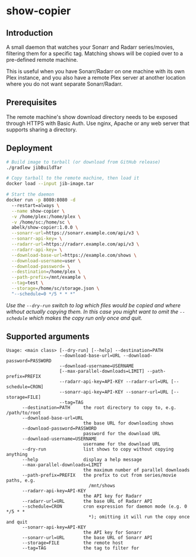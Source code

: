 # show-copier

## Introduction
A small daemon that watches your Sonarr and Radarr series/movies,
filtering them for a specific tag. Matching shows will be
copied over to a pre-defined remote machine.

This is useful when you have Sonarr/Radarr on one machine with its
own Plex instance, and you also have a remote Plex server at another
location where you do not want separate Sonarr/Radarr.

## Prerequisites
The remote machine's show download directory needs to be exposed through HTTPS with
Basic Auth. Use nginx, Apache or any web server that supports sharing a directory.

## Deployment
```sh
# Build image to tarball (or download from GitHub release)
./gradlew jibBuildTar

# Copy tarball to the remote machine, then load it
docker load --input jib-image.tar

# Start the daemon
docker run -p 8080:8080 -d
  --restart=always \
  --name show-copier \
  -v /home/plex:/home/plex \
  -v /home/sc:/home/sc \
  abelk/show-copier:1.0.0 \
  --sonarr-url=https://sonarr.example.com/api/v3 \
  --sonarr-api-key= \
  --radarr-url=https://radarr.example.com/api/v3 \
  --radarr-api-key= \
  --download-base-url=https://example.com/shows \
  --download-username=user \
  --download-password= \
  --destination=/home/plex \
  --path-prefix=/mnt/example \
  --tag=test \
  --storage=/home/sc/storage.json \
  "--schedule=0 */5 * * *"
```

_Use the `--dry-run` switch to log which files would be copied and where without actually copying them. In this case
you might want to omit the `--schedule` which makes the copy run only once and quit._

## Supported arguments
```
Usage: <main class> [--dry-run] [--help] --destination=PATH
                    --download-base-url=URL --download-password=PASSWORD
                    --download-username=USERNAME
                    [--max-parallel-downloads=LIMIT] --path-prefix=PREFIX
                    --radarr-api-key=API-KEY --radarr-url=URL [--schedule=CRON]
                    --sonarr-api-key=API-KEY --sonarr-url=URL [--storage=FILE]
                    --tag=TAG
      --destination=PATH     the root directory to copy to, e.g. /path/to/root
      --download-base-url=URL
                             the base URL for downloading shows
      --download-password=PASSWORD
                             password for the download URL
      --download-username=USERNAME
                             username for the download URL
      --dry-run              list shows to copy without copying anything
      --help                 display a help message
      --max-parallel-downloads=LIMIT
                             the maximum number of parallel downloads
      --path-prefix=PREFIX   the prefix to cut from series/movie paths, e.g.
                               /mnt/shows
      --radarr-api-key=API-KEY
                             the API key for Radarr
      --radarr-url=URL       the base URL of Radarr API
      --schedule=CRON        cron expression for daemon mode (e.g. 0 */5 * *
                               *); omitting it will run the copy once and quit
      --sonarr-api-key=API-KEY
                             the API key for Sonarr
      --sonarr-url=URL       the base URL of Sonarr API
      --storage=FILE         the remote host
      --tag=TAG              the tag to filter for
```
